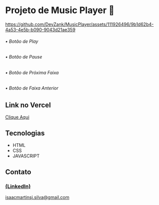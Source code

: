 # Projeto de Music Player 🎺

https://github.com/DevZank/MusicPlayer/assets/111926496/9b1d62b4-4a53-4e5b-b090-9043d21ae359

<h6> • Botão de Play </h6>
<h6> • Botão de Pause </h6>
<h6> • Botão de Próxima Faixa </h6>
<h6> • Botão de Faixa Anterior </h6>

## Link no Vercel

<a href="https://music-player-lilac-gamma.vercel.app"> Clique Aqui </a>

## Tecnologias

- HTML
- CSS
- JAVASCRIPT

## Contato

### [(LinkedIn)](https://www.linkedin.com/in/isaac-silva-55a885284/)

isaacmartinsj.silva@gmail.com

